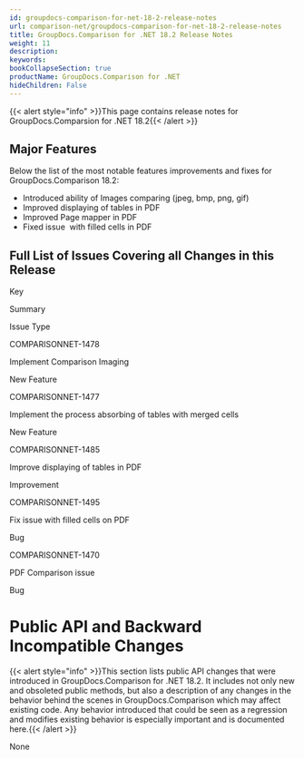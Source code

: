 ```yaml
---
id: groupdocs-comparison-for-net-18-2-release-notes
url: comparison-net/groupdocs-comparison-for-net-18-2-release-notes
title: GroupDocs.Comparison for .NET 18.2 Release Notes
weight: 11
description: 
keywords: 
bookCollapseSection: true
productName: GroupDocs.Comparison for .NET
hideChildren: False
---
```

{{< alert style="info" >}}This page contains release notes for GroupDocs.Comparsion for .NET 18.2{{< /alert >}}

## Major Features

Below the list of the most notable features improvements and fixes for GroupDocs.Comparison 18.2:

*   Introduced ability of Images comparing (jpeg, bmp, png, gif)
*   Improved displaying of tables in PDF
*   Improved Page mapper in PDF
*   Fixed issue  with filled cells in PDF

## Full List of Issues Covering all Changes in this Release

Key

Summary

Issue Type

COMPARISONNET-1478

Implement Comparison Imaging

New Feature

COMPARISONNET-1477

Implement the process absorbing of tables with merged cells

New Feature

COMPARISONNET-1485

Improve displaying of tables in PDF

Improvement

COMPARISONNET-1495

Fix issue with filled cells on PDF

Bug

COMPARISONNET-1470

PDF Comparison issue

Bug

# Public API and Backward Incompatible Changes

{{< alert style="info" >}}This section lists public API changes that were introduced in GroupDocs.Comparison for .NET 18.2. It includes not only new and obsoleted public methods, but also a description of any changes in the behavior behind the scenes in GroupDocs.Comparison which may affect existing code. Any behavior introduced that could be seen as a regression and modifies existing behavior is especially important and is documented here.{{< /alert >}}

None
